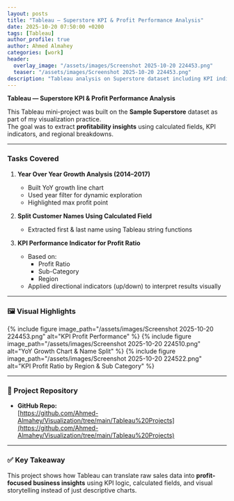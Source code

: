 ```yaml
---
layout: posts
title: "Tableau — Superstore KPI & Profit Performance Analysis"
date: 2025-10-20 07:50:00 +0200
tags: [Tableau]
author_profile: true
author: Ahmed Almahey
categories: [work]
header:
  overlay_image: "/assets/images/Screenshot 2025-10-20 224453.png"
  teaser: "/assets/images/Screenshot 2025-10-20 224453.png"
description: "Tableau analysis on Superstore dataset including KPI indicators, YoY growth, calculated fields, and profit evaluation by region and sub-category."
---
```


**Tableau — Superstore KPI & Profit Performance Analysis**

This Tableau mini-project was built on the **Sample Superstore** dataset as part of my visualization practice.  
The goal was to extract **profitability insights** using calculated fields, KPI indicators, and regional breakdowns.

---

###  Tasks Covered

1) **Year Over Year Growth Analysis (2014–2017)**  
   - Built YoY growth line chart  
   - Used year filter for dynamic exploration  
   - Highlighted max profit point

2) **Split Customer Names Using Calculated Field**  
   - Extracted first & last name using Tableau string functions

3) **KPI Performance Indicator for Profit Ratio**  
   - Based on:
     - Profit Ratio
     - Sub-Category
     - Region  
   - Applied directional indicators (up/down) to interpret results visually

---

### 🖼 Visual Highlights

{% include figure image_path="/assets/images/Screenshot 2025-10-20 224453.png" alt="KPI Profit Performance" %}
{% include figure image_path="/assets/images/Screenshot 2025-10-20 224510.png" alt="YoY Growth Chart & Name Split" %}
{% include figure image_path="/assets/images/Screenshot 2025-10-20 224522.png" alt="KPI Profit Ratio by Region & Sub Category" %}

---

### 🔗 Project Repository

- **GitHub Repo:**  
  [https://github.com/Ahmed-Almahey/Visualization/tree/main/Tableau%20Projects](https://github.com/Ahmed-Almahey/Visualization/tree/main/Tableau%20Projects)

---

### ✅ Key Takeaway

This project shows how Tableau can translate raw sales data into **profit-focused business insights** using KPI logic, calculated fields, and visual storytelling instead of just descriptive charts.


